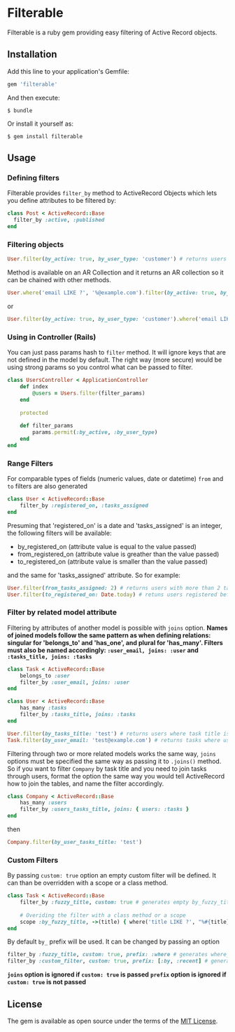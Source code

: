 # Filterable

Filterable is a ruby gem providing easy filtering of Active Record objects.

## Installation

Add this line to your application's Gemfile:

```ruby
gem 'filterable'
```

And then execute:

    $ bundle

Or install it yourself as:

    $ gem install filterable

## Usage

### Defining filters
Filterable provides `filter_by` method to ActiveRecord Objects which lets you define attributes to be filtered by:

```ruby
class Post < ActiveRecord::Base
  filter_by :active, :published
end
```

### Filtering objects

```ruby
User.filter(by_active: true, by_user_type: 'customer') # returns users where active is true and user type is equal to 'customer'
```
Method is available on an AR Collection and it returns an AR collection so it can be chained with other methods.

```ruby
User.where('email LIKE ?', '%@example.com').filter(by_active: true, by_user_type: 'customer')
```
or
```ruby
User.filter(by_active: true, by_user_type: 'customer').where('email LIKE ?', '%@example.com')
```

### Using in Controller (Rails)
You can just pass params hash to `filter` method. It will ignore keys that are not defined in the model by default.
The right way (more secure) would be using strong params so you control what can be passed to filter.

```ruby
class UsersController < ApplicationController
    def index
        @users = Users.filter(filter_params)
    end
    
    protected
    
    def filter_params
        params.permit(:by_active, :by_user_type)
    end
end
```

### Range Filters
For comparable types of fields (numeric values, date or datetime) `from` and `to` filters are also generated
```ruby
class User < ActiveRecord::Base
    filter_by :registered_on, :tasks_assigned
end
```
Presuming that 'registered_on' is a date and 'tasks_assigned' is an integer, the following filters will be available:

 - by_registered_on (attribute value is equal to the value passed)
 - from_registered_on (attribute value is greather than the value passed)
 - to_registered_on (attribute value is smaller than the value passed)
 
 and the same for 'tasks_assigned' attribute. So for example: 

```ruby
User.filter(from_tasks_assigned: 2) # returns users with more than 2 tasks assigned
User.filter(to_registered_on: Date.today) # retuns users registered before today
```

### Filter by related model attribute
Filtering by attributes of another model is possible with `joins` option.
**Names of joined models follow the same pattern as when defining relations: singular for 'belongs_to' and 'has_one', and plural for 'has_many'.
Filters must also be named accordingly: `:user_email, joins: :user` and `:tasks_title, joins: :tasks`**

```ruby
class Task < ActiveRecord::Base
    belongs_to :user
    filter_by :user_email, joins: :user 
end

class User < ActiveRecord::Base
    has_many :tasks
    filter_by :tasks_title, joins: :tasks
end
```

```ruby
User.filter(by_tasks_title: 'test') # returns users where task title is 'test'
Task.filter(by_user_email: 'test@example.com') # returns tasks where user email is 'test@example.com'
```


Filtering through two or more related models works the same way, `joins` options must be specified the same way as passing it to `.joins()` method.
So if you want to filter `Company` by task title and you need to join tasks through users, format the option the same way you would tell ActiveRecord
how to join the tables, and name the filter accordingly.

```ruby
class Company < ActiveRecord::Base
    has_many :users
    filter_by :users_tasks_title, joins: { users: :tasks }
end
```

then

```ruby
Company.filter(by_user_tasks_title: 'test')
```

### Custom Filters
By passing `custom: true` option an empty custom filter will be defined. It can than be overridden with a scope or a class method.

```ruby
class Task < ActiveRecord::Base
    filter_by :fuzzy_title, custom: true # generates empty by_fuzzy_title filter
    
    # Overiding the filter with a class method or a scope
    scope :by_fuzzy_title, ->(title) { where('title LIKE ?', "%#{title}%") }
end
```

By default `by_` prefix will be used. It can be changed by passing an option

```ruby
filter_by :fuzzy_title, custom: true, prefix: :where # generates where_fuzzy_title filter
filter_by :custom_filter, custom: true, prefix: [:by, :recent] # generates by_custom_filter and recent_custom_filter filters
```

**`joins` option is ignored if `custom: true` is passed**
**`prefix` option is ignored if `custom: true` is not passed**

## License

The gem is available as open source under the terms of the [MIT License](http://opensource.org/licenses/MIT).

